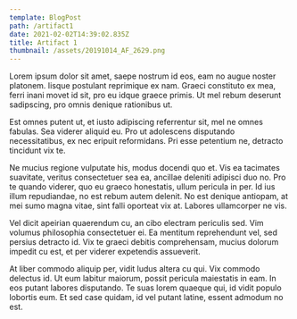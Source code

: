 ```yaml
---
template: BlogPost
path: /artifact1
date: 2021-02-02T14:39:02.835Z
title: Artifact 1
thumbnail: /assets/20191014_AF_2629.png
---
```

<!--StartFragment-->

Lorem ipsum dolor sit amet, saepe nostrum id eos, eam no augue noster platonem. Iisque postulant reprimique ex nam. Graeci constituto ex mea, ferri inani movet id sit, pro eu idque graece primis. Ut mel rebum deserunt sadipscing, pro omnis denique rationibus ut.

Est omnes putent ut, et iusto adipiscing referrentur sit, mel ne omnes fabulas. Sea viderer aliquid eu. Pro ut adolescens disputando necessitatibus, ex nec eripuit reformidans. Pri esse petentium ne, detracto tincidunt vix te.

Ne mucius regione vulputate his, modus docendi quo et. Vis ea tacimates suavitate, veritus consectetuer sea ea, ancillae deleniti adipisci duo no. Pro te quando viderer, quo eu graeco honestatis, ullum pericula in per. Id ius illum repudiandae, no est rebum autem delenit. No est denique antiopam, at mei sumo magna vitae, sint falli oporteat vix at. Labores ullamcorper ne vis.

Vel dicit apeirian quaerendum cu, an cibo electram periculis sed. Vim volumus philosophia consectetuer ei. Ea mentitum reprehendunt vel, sed persius detracto id. Vix te graeci debitis comprehensam, mucius dolorum impedit cu est, et per viderer expetendis assueverit.

At liber commodo aliquip per, vidit ludus altera cu qui. Vix commodo delectus id. Ut eum labitur maiorum, possit pericula maiestatis in eam. In eos putant labores disputando. Te suas lorem quaeque qui, id vidit populo lobortis eum. Et sed case quidam, id vel putant latine, essent admodum no est.

<!--EndFragment-->
